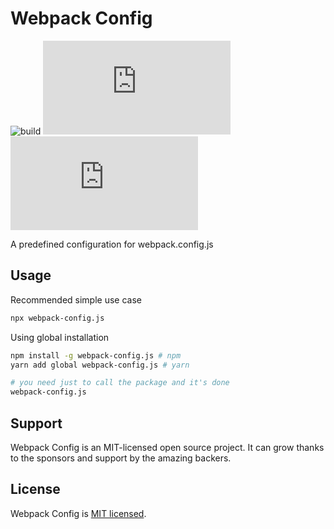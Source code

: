 # Webpack Config

![build](https://github.com/iamando/webpack-config.js/workflows/build/badge.svg)
![license](https://img.shields.io/github/license/iamando/webpack-config.js?color=success)
![release](https://img.shields.io/github/release-date/iamando/webpack-config.js)

A predefined configuration for webpack.config.js

## Usage

Recommended simple use case

```bash
npx webpack-config.js
```

Using global installation

```bash
npm install -g webpack-config.js # npm
yarn add global webpack-config.js # yarn

# you need just to call the package and it's done
webpack-config.js
```

## Support

Webpack Config is an MIT-licensed open source project. It can grow thanks to the sponsors and support by the amazing backers.

## License

Webpack Config is [MIT licensed](LICENSE).
